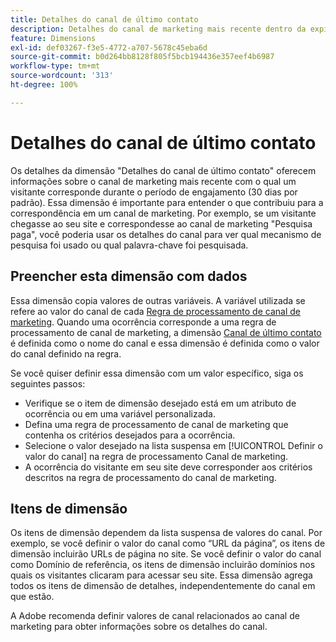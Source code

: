 ```yaml
---
title: Detalhes do canal de último contato
description: Detalhes do canal de marketing mais recente dentro da expiração do engajamento do visitante.
feature: Dimensions
exl-id: def03267-f3e5-4772-a707-5678c45eba6d
source-git-commit: b0d264bb8128f805f5bcb194436e357eef4b6987
workflow-type: tm+mt
source-wordcount: '313'
ht-degree: 100%

---
```


# Detalhes do canal de último contato

Os detalhes da dimensão &quot;Detalhes do canal de último contato&quot; oferecem informações sobre o canal de marketing mais recente com o qual um visitante corresponde durante o período de engajamento (30 dias por padrão). Essa dimensão é importante para entender o que contribuiu para a correspondência em um canal de marketing. Por exemplo, se um visitante chegasse ao seu site e correspondesse ao canal de marketing &quot;Pesquisa paga&quot;, você poderia usar os detalhes do canal para ver qual mecanismo de pesquisa foi usado ou qual palavra-chave foi pesquisada.

## Preencher esta dimensão com dados

Essa dimensão copia valores de outras variáveis. A variável utilizada se refere ao valor do canal de cada [Regra de processamento de canal de marketing](/help/admin/admin/c-manage-report-suites/c-edit-report-suites/marketing-channels/c-rules.md). Quando uma ocorrência corresponde a uma regra de processamento de canal de marketing, a dimensão [Canal de último contato](last-touch-channel.md) é definida como o nome do canal e essa dimensão é definida como o valor do canal definido na regra.

Se você quiser definir essa dimensão com um valor específico, siga os seguintes passos:

* Verifique se o item de dimensão desejado está em um atributo de ocorrência ou em uma variável personalizada.
* Defina uma regra de processamento de canal de marketing que contenha os critérios desejados para a ocorrência.
* Selecione o valor desejado na lista suspensa em [!UICONTROL Definir o valor do canal] na regra de processamento Canal de marketing.
* A ocorrência do visitante em seu site deve corresponder aos critérios descritos na regra de processamento do canal de marketing.

## Itens de dimensão

Os itens de dimensão dependem da lista suspensa de valores do canal. Por exemplo, se você definir o valor do canal como “URL da página”, os itens de dimensão incluirão URLs de página no site. Se você definir o valor do canal como Domínio de referência, os itens de dimensão incluirão domínios nos quais os visitantes clicaram para acessar seu site. Essa dimensão agrega todos os itens de dimensão de detalhes, independentemente do canal em que estão.

A Adobe recomenda definir valores de canal relacionados ao canal de marketing para obter informações sobre os detalhes do canal.
